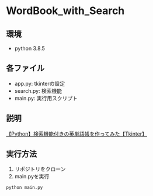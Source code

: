 # WordBook_with_Search
## 環境
- python 3.8.5
## 各ファイル
- app.py: tkinterの設定
- search.py: 検索機能
- main.py: 実行用スクリプト
## 説明
[【Python】検索機能付きの英単語帳を作ってみた【Tkinter】](https://qiita.com/kaito2140/items/9aa809a8b5e7c6088381)
## 実行方法
1. リポジトリをクローン
2. main.pyを実行
~~~
python main.py
~~~
